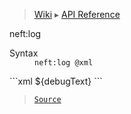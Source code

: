 > [Wiki](Home) ▸ [API Reference](API-Reference)

neft:log
<dl><dt>Syntax</dt><dd><code>neft:log @xml</code></dd></dl>
```xml
<neft:log debugObject="${data.someObject}">${debugText}</neft:log>
```

> [`Source`](/Neft-io/neft/blob/feb74662c4f7ee7aedc58bcb4488ea1b56f65be9/src/document/file/parse/logs.litcoffee#neftlog-xml)

